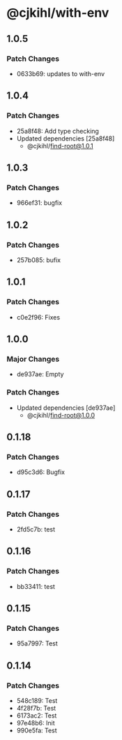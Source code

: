 # @cjkihl/with-env

## 1.0.5

### Patch Changes

- 0633b69: updates to with-env

## 1.0.4

### Patch Changes

- 25a8f48: Add type checking
- Updated dependencies [25a8f48]
  - @cjkihl/find-root@1.0.1

## 1.0.3

### Patch Changes

- 966ef31: bugfix

## 1.0.2

### Patch Changes

- 257b085: bufix

## 1.0.1

### Patch Changes

- c0e2f96: Fixes

## 1.0.0

### Major Changes

- de937ae: Empty

### Patch Changes

- Updated dependencies [de937ae]
  - @cjkihl/find-root@1.0.0

## 0.1.18

### Patch Changes

- d95c3d6: Bugfix

## 0.1.17

### Patch Changes

- 2fd5c7b: test

## 0.1.16

### Patch Changes

- bb33411: test

## 0.1.15

### Patch Changes

- 95a7997: Test

## 0.1.14

### Patch Changes

- 548c189: Test
- 4f28f7b: Test
- 6173ac2: Test
- 97e48b6: Init
- 990e5fa: Test
